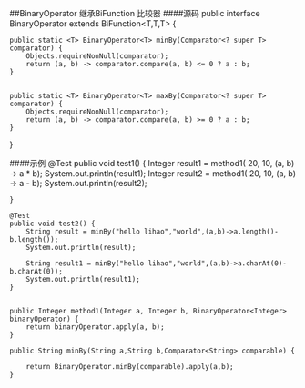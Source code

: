 ##BinaryOperator 继承BiFunction 比较器
####源码
	public interface BinaryOperator<T> extends BiFunction<T,T,T> {
   
    public static <T> BinaryOperator<T> minBy(Comparator<? super T> comparator) {
        Objects.requireNonNull(comparator);
        return (a, b) -> comparator.compare(a, b) <= 0 ? a : b;
    }

    
    public static <T> BinaryOperator<T> maxBy(Comparator<? super T> comparator) {
        Objects.requireNonNull(comparator);
        return (a, b) -> comparator.compare(a, b) >= 0 ? a : b;
    }
}

####示例
	 @Test
    public void test1() {
        Integer result1 = method1( 20, 10, (a, b) -> a * b);
        System.out.println(result1);
        Integer result2 = method1( 20, 10, (a, b) -> a - b);
        System.out.println(result2);

    }

    @Test
    public void test2() {
        String result = minBy("hello lihao","world",(a,b)->a.length()-b.length());
        System.out.println(result);

        String result1 = minBy("hello lihao","world",(a,b)->a.charAt(0)-b.charAt(0));
        System.out.println(result1);
    }


    public Integer method1(Integer a, Integer b, BinaryOperator<Integer> binaryOperator) {
        return binaryOperator.apply(a, b);
    }

    public String minBy(String a,String b,Comparator<String> comparable) {

        return BinaryOperator.minBy(comparable).apply(a,b);
    }
